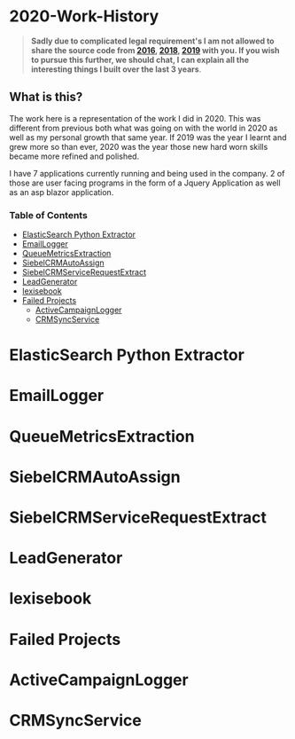 # 2020-Work-History


 > **Sadly due to complicated legal requirement's I am not allowed to share the source code from [2016](https://github.com/Lwachira/2016-Internship), [2018](https://github.com/Lwachira/2018-Work-History), [2019](https://github.com/Lwachira/2019-Work-History) with you. If you wish to pursue this further, we should chat, I can explain all the interesting things I built over the last 3 years**.

## What is this?

The work here is a representation of the work I did in 2020. This was different from previous both what was going on with the world in 2020 as well as my personal growth that same year. If 2019 was the year I learnt and grew more so than ever, 2020 was the year those new hard worn skills became more refined and polished. 

I have 7 applications currently running and being used in the company. 2 of those are user facing programs in the form of a Jquery Application as well as an asp blazor application. 


### Table of Contents
- [ElasticSearch Python Extractor](#elasticsearch-python-extractor)
- [EmailLogger](#emaillogger)
- [QueueMetricsExtraction](#queuemetricsextraction)
- [SiebelCRMAutoAssign](#siebelcrmautoassign)
- [SiebelCRMServiceRequestExtract](#siebelcrmservicerequestextract)
- [LeadGenerator](#leadgenerator)
- [lexisebook](#lexisebook)
- [Failed Projects](#failed-projects)
    - [ActiveCampaignLogger](#activecampaignlogger)
    - [CRMSyncService](#crmsyncservice)
    

# ElasticSearch Python Extractor
# EmailLogger
# QueueMetricsExtraction
# SiebelCRMAutoAssign
# SiebelCRMServiceRequestExtract
# LeadGenerator
# lexisebook
# Failed Projects
# ActiveCampaignLogger
# CRMSyncService
